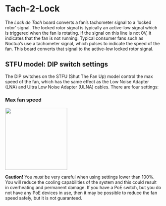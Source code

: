 # Tach-2-Lock
The *Lock de Tach* board converts a fan’s tachometer signal to a ‘locked rotor’ signal. The locked rotor signal is typically an active-low signal which is triggered when the fan is rotating. If the signal on this line is not 0V, it indicates that the fan is not running. Typical consumer fans such as Noctua’s use a tachometer signal, which pulses to indicate the speed of the fan. This board converts that signal to the active-low locked rotor signal.

## STFU model: DIP switch settings
The DIP switches on the STFU (Shut The Fan Up) model control the max speed of the fan, which has the same effect as the Low Noise Adapter (LNA) and Ultra Low Noise Adapter (ULNA) cables. There are four settings:

### Max fan speed
<img src="https://github.com/BhSimon/t2l/assets/7036461/cb711dcd-84df-41cc-bbf3-1e3b8bd3ac1e" width="200">

**Caution!** You *must* be very careful when using settings lower than 100%. You will reduce the cooling capabilities of the system and this could result in overheating and permanent damage. If you have a PoE switch, but you do not have any PoE devices in use, then it may be possible to reduce the fan speed safely, but it is not guaranteed.
